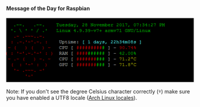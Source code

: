 #### Message of the Day for Raspbian ####

<p align="center">
  <img src="https://github.com/alexus85/raspberrypi-motd/blob/master/motd.png?raw=true"/>
</p>


Note: If you don't see the degree Celsius character correctly (`º`) make sure you have enabled a UTF8 locale ([Arch Linux locales](https://wiki.archlinux.org/index.php/locale)).
